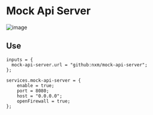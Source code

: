 # Mock Api Server

![image](https://github.com/user-attachments/assets/4fb9d4e6-1610-43d6-93e3-eadd89ba584e)

## Use

```
inputs = {
  mock-api-server.url = "github:nxm/mock-api-server";
};
```

```
services.mock-api-server = {
    enable = true;
    port = 8080;
    host = "0.0.0.0";
    openFirewall = true; 
};
```
